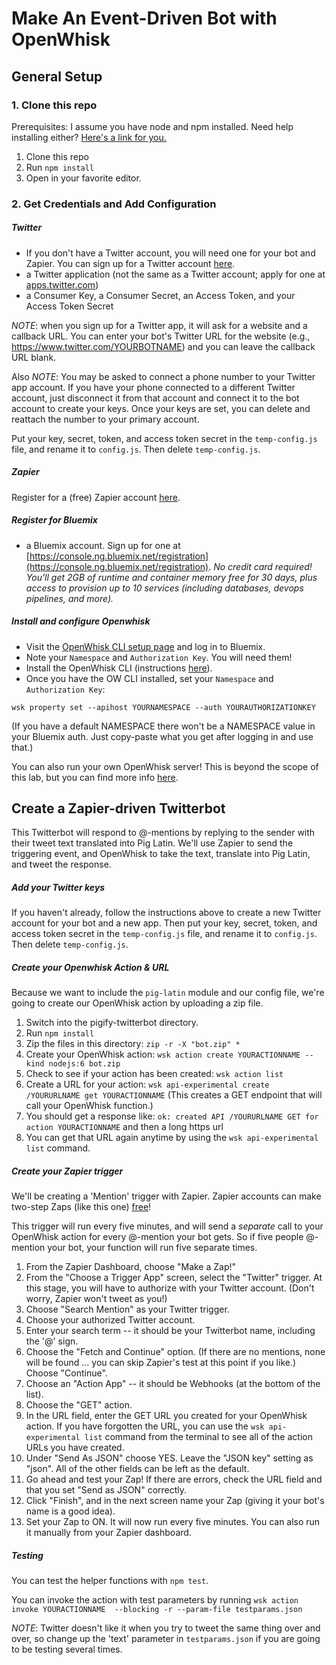# Make An Event-Driven Bot with OpenWhisk

## General Setup

### 1. Clone this repo

Prerequisites: I assume you have node and npm installed. Need help installing either? [Here's a link for you.](http://blog.npmjs.org/post/85484771375/how-to-install-npm)

1. Clone this repo
2. Run `npm install`
3. Open in your favorite editor.

### 2. Get Credentials and Add Configuration

##### Twitter
* If you don't have a Twitter account, you will need one for your bot and Zapier. You can sign up for a Twitter account [here](https://twitter.com).
* a Twitter application (not the same as a Twitter account; apply for one at [apps.twitter.com](apps.twitter.com))
* a Consumer Key, a Consumer Secret, an Access Token, and your Access Token Secret

_NOTE_: when you sign up for a Twitter app, it will ask for a website and a callback URL. You can enter your bot's Twitter URL for the website (e.g., https://www.twitter.com/YOURBOTNAME) and you can leave the callback URL blank.

Also _NOTE_: You may be asked to connect a phone number to your Twitter app account. If you have your phone connected to a different Twitter account, just disconnect it from that account and connect it to the bot account to create your keys. Once your keys are set, you can delete and reattach the number to your primary account.

Put your key, secret, token, and access token secret in the `temp-config.js` file, and rename it to `config.js`. Then delete `temp-config.js`.

##### Zapier
Register for a (free) Zapier account [here](https://zapier.com).

##### Register for Bluemix

* a Bluemix account. Sign up for one at [https://console.ng.bluemix.net/registration](https://console.ng.bluemix.net/registration). *No credit card required! You'll get 2GB of runtime and container memory free for 30 days, plus access to provision up to 10 services (including databases, devops pipelines, and more).*


##### Install and configure Openwhisk
* Visit the [OpenWhisk CLI setup page](https://console.ng.bluemix.net/openwhisk/cli) and log in to Bluemix.
* Note your `Namespace` and `Authorization Key`. You will need them!
* Install the OpenWhisk CLI (instructions [here](https://console.ng.bluemix.net/docs/openwhisk/openwhisk_cli.html#openwhisk-cli)).
* Once you have the OW CLI installed, set your `Namespace` and `Authorization Key`:

`wsk property set --apihost YOURNAMESPACE --auth YOURAUTHORIZATIONKEY`

(If you have a default NAMESPACE there won't be a NAMESPACE value in your Bluemix auth. Just copy-paste what you get after logging in and use that.)

You can also run your own OpenWhisk server! This is beyond the scope of this lab, but you can find more info [here](https://github.com/openwhisk/openwhisk).

## Create a Zapier-driven Twitterbot

This Twitterbot will respond to @-mentions by replying to the sender with their tweet text translated into Pig Latin. We'll use Zapier to send the triggering event, and OpenWhisk to take the text, translate into Pig Latin, and tweet the response. 

##### Add your Twitter keys

If you haven't already, follow the instructions above to create a new Twitter account for your bot and a new app. Then put your key, secret, token, and access token secret in the `temp-config.js` file, and rename it to `config.js`. Then delete `temp-config.js`.

##### Create your Openwhisk Action & URL

Because we want to include the `pig-latin` module and our config file, we're going to create our OpenWhisk action by uploading a zip file.

 1. Switch into the pigify-twitterbot directory.
 2. Run `npm install`
 3. Zip the files in this directory: `zip -r -X "bot.zip" *` 
 4. Create your OpenWhisk action: `wsk action create YOURACTIONNAME --kind nodejs:6 bot.zip`
 5. Check to see if your action has been created: `wsk action list`
 6. Create a URL for your action: `wsk api-experimental create /YOURURLNAME get YOURACTIONNAME` (This creates a GET endpoint that will call your OpenWhisk function.)
 7. You should get a response like: `ok: created API /YOURURLNAME GET for action YOURACTIONNAME` and then a long https url
 8. You can get that URL again anytime by using the `wsk api-experimental list` command.

##### Create your Zapier trigger
We'll be creating a 'Mention' trigger with Zapier. Zapier accounts can make two-step Zaps (like this one) [free](https://zapier.com/pricing/)! 

This trigger will run every five minutes, and will send a *separate* call to your OpenWhisk action for every @-mention your bot gets. So if five people @-mention your bot, your function will run five separate times.

1. From the Zapier Dashboard, choose "Make a Zap!"
2. From the "Choose a Trigger App" screen, select the "Twitter" trigger. At this stage, you will have to authorize with your Twitter account. (Don't worry, Zapier won't tweet as you!)
2. Choose "Search Mention" as your Twitter trigger.
2. Choose your authorized Twitter account.
3. Enter your search term -- it should be your Twitterbot name, including the '@' sign.
4. Choose the "Fetch and Continue" option. (If there are no mentions, none will be found ... you can skip Zapier's test at this point if you like.) Choose "Continue".
5. Choose an "Action App" -- it should be Webhooks (at the bottom of the list).
6. Choose the "GET" action.
7. In the URL field, enter the GET URL you created for your OpenWhisk action. If you have forgotten the URL, you can use the `wsk api-experimental list` command from the terminal to see all of the action URLs you have created.
8. Under "Send As JSON" choose YES. Leave the "JSON key" setting as "json". All of the other fields can be left as the default.
9. Go ahead and test your Zap! If there are errors, check the URL field and that you set "Send as JSON" correctly.
10. Click "Finish", and in the next screen name your Zap (giving it your bot's name is a good idea).
11. Set your Zap to ON. It will now run every five minutes. You can also run it manually from your Zapier dashboard.



##### Testing

You can test the helper functions with `npm test`.

You can invoke the action with test parameters by running `wsk action invoke YOURACTIONNAME  --blocking -r --param-file testparams.json`

_NOTE_: Twitter doesn't like it when you try to tweet the same thing over and over, so change up the 'text' parameter in `testparams.json` if you are going to be testing several times.

